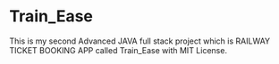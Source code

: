 # Train_Ease
This is my second Advanced JAVA full stack project which is RAILWAY TICKET BOOKING APP called Train_Ease with MIT License.
